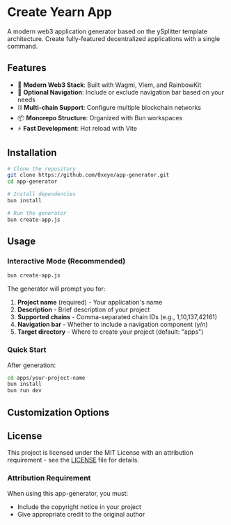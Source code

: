 # Create Yearn App

A modern web3 application generator based on the ySplitter template architecture. Create fully-featured decentralized applications with a single command.

## Features

- 🚀 **Modern Web3 Stack**: Built with Wagmi, Viem, and RainbowKit
- 🧭 **Optional Navigation**: Include or exclude navigation bar based on your needs
- ⛓️ **Multi-chain Support**: Configure multiple blockchain networks
- 📦 **Monorepo Structure**: Organized with Bun workspaces
- ⚡ **Fast Development**: Hot reload with Vite

## Installation

```bash
# Clone the repository
git clone https://github.com/0xeye/app-generator.git
cd app-generator

# Install dependencies
bun install

# Run the generator
bun create-app.js
```

## Usage

### Interactive Mode (Recommended)

```bash
bun create-app.js
```

The generator will prompt you for:

1. **Project name** (required) - Your application's name
2. **Description** - Brief description of your project
3. **Supported chains** - Comma-separated chain IDs (e.g., 1,10,137,42161)
4. **Navigation bar** - Whether to include a navigation component (y/n)
5. **Target directory** - Where to create your project (default: "apps")

### Quick Start

After generation:

```bash
cd apps/your-project-name
bun install
bun run dev
```

## Customization Options

## License

This project is licensed under the MIT License with an attribution requirement - see the [LICENSE](LICENSE) file for details.

### Attribution Requirement

When using this app-generator, you must:

- Include the copyright notice in your project
- Give appropriate credit to the original author
